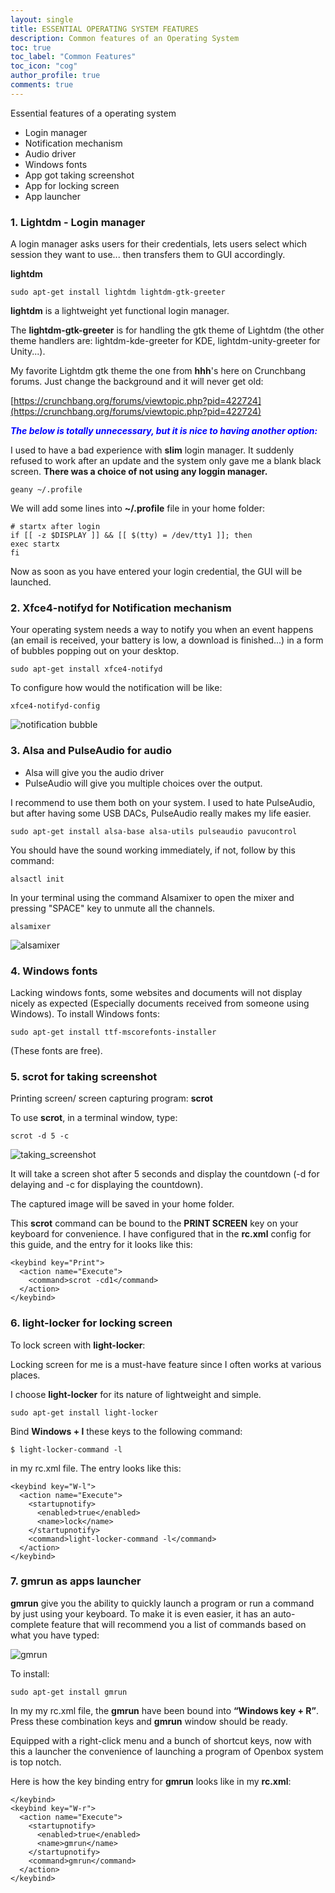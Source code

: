 ```yaml
---
layout: single
title: ESSENTIAL OPERATING SYSTEM FEATURES
description: Common features of an Operating System
toc: true
toc_label: "Common Features"
toc_icon: "cog"
author_profile: true
comments: true
---
```


Essential features of a operating system
  + Login manager
  + Notification mechanism
  + Audio driver
  + Windows fonts
  + App got taking screenshot
  + App for locking screen
  + App launcher

### 1. Lightdm - Login manager

A login manager asks users for their credentials, lets users select which session they want to use... then transfers them to GUI accordingly.  

**lightdm**
```
sudo apt-get install lightdm lightdm-gtk-greeter
```
**lightdm** is a lightweight yet functional login manager.

The **lightdm-gtk-greeter** is for handling the gtk theme of Lightdm (the other theme handlers are: lightdm-kde-greeter for KDE, lightdm-unity-greeter for Unity...).

My favorite Lightdm gtk theme the one from **hhh**'s here on Crunchbang forums. Just change the background and it will never get old:

[https://crunchbang.org/forums/viewtopic.php?pid=422724](https://crunchbang.org/forums/viewtopic.php?pid=422724)

<span style="color:blue">***The below is totally unnecessary, but it is nice to having another option:***</span>

I used to have a bad experience with **slim** login manager. It suddenly refused to work after an update and the system only gave me a blank black screen. **There was a choice of not using any loggin manager.**

```
geany ~/.profile
```
We will add some lines into **~/.profile** file in your home folder:
```
# startx after login
if [[ -z $DISPLAY ]] && [[ $(tty) = /dev/tty1 ]]; then
exec startx
fi
```
Now as soon as you have entered your login credential, the GUI will be launched.

### 2. Xfce4-notifyd for Notification mechanism

Your operating system needs a way to notify you when an event happens (an email is received, your battery is low, a download is finished...) in a form of bubbles popping out on your desktop.
```
sudo apt-get install xfce4-notifyd
```
To configure how would the notification will be like:

```
xfce4-notifyd-config
```

![notification bubble]({{site.baseurl}}/images/xfce4-notifyd-fullwindow.png)

### 3. Alsa and PulseAudio for audio

* Alsa will give you the audio driver
* PulseAudio will give you multiple choices over the output.

I recommend to use them both on your system. I used to hate PulseAudio, but after having some USB DACs, PulseAudio really makes my life easier.

```
sudo apt-get install alsa-base alsa-utils pulseaudio pavucontrol
```
You should have the sound working immediately, if not, follow by this command:
```
alsactl init
```
In your terminal using the command Alsamixer to open the mixer and pressing "SPACE" key to unmute all the channels.
```
alsamixer
```
![alsamixer]({{site.baseurl}}/images/alsamixer.jpg)

### 4. Windows fonts
Lacking windows fonts, some websites and documents will not display nicely as expected (Especially documents received from someone using Windows). To install Windows fonts:
```
sudo apt-get install ttf-mscorefonts-installer
```
(These fonts are free).

### 5. scrot for taking screenshot
Printing screen/ screen capturing program: **scrot**

To use **scrot**, in a terminal window, type:
```
scrot -d 5 -c
```
![taking_screenshot]({{site.baseurl}}/images/taking_screenshot.jpg)

It will take a screen shot after 5 seconds and display the countdown (-d for delaying and -c for displaying the countdown).

The captured image will be saved in your home folder.

This **scrot** command can be bound to the **PRINT SCREEN** key on your keyboard for convenience. I have configured that in the **rc.xml** config for this guide, and the entry for it looks like this:
```
<keybind key="Print">
  <action name="Execute">
    <command>scrot -cd1</command>
  </action>
</keybind>
```

### 6. light-locker for locking screen
To lock screen with **light-locker**:

Locking screen for me is a must-have feature since I often works at various places.

I choose **light-locker** for its nature of lightweight and simple.
```
sudo apt-get install light-locker
```
Bind **Windows + l** these keys to the following command:
```
$ light-locker-command -l
```
in my rc.xml file. The entry looks like this:
```
<keybind key="W-l">
  <action name="Execute">
    <startupnotify>
      <enabled>true</enabled>
      <name>lock</name>
    </startupnotify>
    <command>light-locker-command -l</command>
  </action>
</keybind>
```
### 7. gmrun as apps launcher

**gmrun** give you the ability to quickly launch a program or run a command by just using your keyboard. To make it is even easier, it has an auto-complete feature that will recommend you a list of commands based on what you have typed:

![gmrun]({{site.baseurl}}/images/gmrun.png)

To install:
```
sudo apt-get install gmrun
```
In my my rc.xml file, the **gmrun** have been bound into **“Windows key + R”**.
Press these combination keys and **gmrun** window should be ready.

Equipped with a right-click menu and a bunch of shortcut keys, now with this a launcher the convenience of launching a program of Openbox system is top notch.

Here is how the key binding entry for **gmrun** looks like in my **rc.xml**:
```
</keybind>
<keybind key="W-r">
  <action name="Execute">
    <startupnotify>
      <enabled>true</enabled>
      <name>gmrun</name>
    </startupnotify>
    <command>gmrun</command>
  </action>
</keybind>
```
